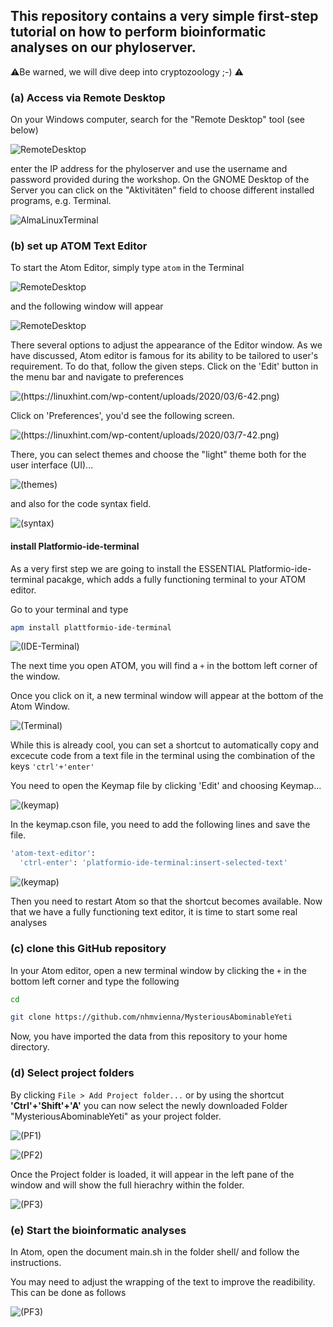 ## This repository contains a very simple first-step tutorial on how to perform bioinformatic analyses on our phyloserver.

:warning:Be warned, we will dive deep into cryptozoology ;-) :warning:

### (a) Access via Remote Desktop

On your Windows computer, search for the "Remote Desktop" tool (see below)

![RemoteDesktop](.bckup/Images/Workshop/RD.png)

enter the IP address for the phyloserver and use the username and password provided during the workshop. On the GNOME Desktop of the Server you can click on the "Aktivitäten" field to choose different installed programs, e.g. Terminal.

![AlmaLinuxTerminal](.bckup/Images/AlmaLinuxTerminal.png)

### (b) set up ATOM Text Editor

To start the Atom Editor, simply type `atom` in the Terminal

![RemoteDesktop](.bckup/Images/Workshop/Atom.png)

and the following window will appear

![RemoteDesktop](.bckup/Images/Workshop/Atom_blank.png)

There several options to adjust the appearance of the Editor window. As we have discussed, Atom editor is famous for its ability to be tailored to user's requirement. To do that, follow the given steps. Click on the 'Edit' button in the menu bar and navigate to preferences

![(https://linuxhint.com/wp-content/uploads/2020/03/6-42.png)](https://linuxhint.com/wp-content/uploads/2020/03/6-42.png)

Click on 'Preferences', you'd see the following screen.

![(https://linuxhint.com/wp-content/uploads/2020/03/7-42.png)](https://linuxhint.com/wp-content/uploads/2020/03/7-42.png)

There, you can select themes and choose the "light" theme both for the user interface (UI)...

![(themes)](.bckup/Images/Workshop/Atom_Themes.png)

and also for the code syntax field.

![(syntax)](.bckup/Images/Workshop/Atom_SyntaxThemes.png)

#### install Platformio-ide-terminal

As a very first step we are going to install the ESSENTIAL Platformio-ide-terminal pacakge, which adds a fully functioning terminal to your ATOM editor.

Go to your terminal and type

```bash
apm install plattformio-ide-terminal
```

![(IDE-Terminal)](.bckup/Images/Workshop/Atom_Install1.png)

The next time you open ATOM, you will find a `+` in the bottom left corner of the window.

Once you click on it, a new terminal window will appear at the bottom of the Atom Window.

![(Terminal)](.bckup/Images/Workshop/Atom_terminal.png)

While this is already cool, you can set a shortcut to automatically copy and excecute code from a text file in the terminal using the combination of the keys `'ctrl'+'enter'`

You need to open the Keymap file by clicking 'Edit' and choosing Keymap...

![(keymap)](.bckup/Images/Workshop/Atom_keymap.png)

In the keymap.cson file, you need to add the following lines and save the file.

```bash
'atom-text-editor':
  'ctrl-enter': 'platformio-ide-terminal:insert-selected-text'
```

![(keymap)](.bckup/Images/Workshop/Atom_keymap_terminal.png)

Then you need to restart Atom so that the shortcut becomes available. Now that we have a fully functioning text editor, it is time to start some real analyses

### (c) clone this GitHub repository

In your Atom editor, open a new terminal window by clicking the `+` in the bottom left corner and type the following

```bash
cd

git clone https://github.com/nhmvienna/MysteriousAbominableYeti
```

Now, you have imported the data from this repository to your home directory.

### (d) Select project folders

By clicking `File > Add Project folder...` or by using the shortcut **'Ctrl'+'Shift'+'A'** you can now select the newly downloaded Folder "MysteriousAbominableYeti" as your project folder.

![(PF1)](.bckup/Images/Workshop/Atom_ProjectFolder.png)

![(PF2)](.bckup/Images/Workshop/Atom_ProjectFolder2.png)

Once the Project folder is loaded, it will appear in the left pane of the window and will show the full hierachry within the folder.

![(PF3)](.bckup/Images/Workshop/Atom_ProjectFolder3.png)

### (e) Start the bioinformatic analyses

In Atom, open the document main.sh in the folder shell/ and follow the instructions.

You may need to adjust the wrapping of the text to improve the readibility. This can be done as follows

![(PF3)](.bckup/Images/Workshop/Atom_Softwrap.png)
